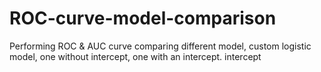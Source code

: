 # ROC-curve-model-comparison
Performing ROC &amp; AUC curve comparing different model, custom logistic model, one without intercept, one with an intercept. intercept 
